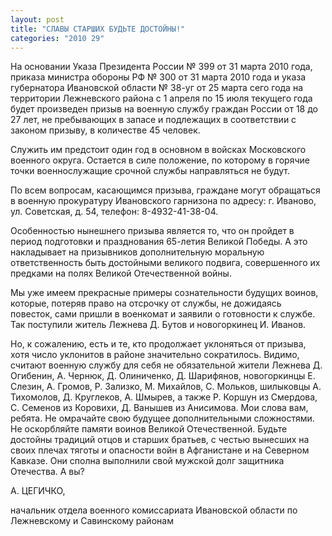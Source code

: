 ```yaml
---
layout: post
title: "СЛАВЫ СТАРШИХ БУДЬТЕ ДОСТОЙНЫ!"
categories: "2010 29"
---
```


На основании Указа Президента России № 399 от 31 марта 2010 года, приказа министра обороны РФ № 300 от 31 марта 2010 года и указа губернатора Ивановской области № 38-уг от 25 марта сего года на территории Лежневского района с 1 апреля по 15 июля текущего года  будет произведен призыв на военную службу граждан России от 18 до 27 лет, не пребывающих в запасе и подлежащих в соответствии с законом призыву, в количестве 45 человек.

Служить им предстоит один год в основном в войсках Московского военного округа. Остается в силе положение, по которому в горячие точки военнослужащие срочной службы направляться не будут.

По всем вопросам, касающимся призыва, граждане могут обращаться в военную прокуратуру Ивановского гарнизона по адресу: г. Иваново, ул. Советская, д. 54, телефон: 8-4932-41-38-04.

Особенностью нынешнего призыва является то, что он пройдет в период подготовки и празднования 65-летия Великой Победы. А это накладывает на призывников дополнительную моральную ответственность быть достойными великого подвига, совершенного их предками на полях Великой Отечественной войны.

Мы уже имеем прекрасные примеры сознательности будущих воинов, которые, потеряв право на отсрочку от службы, не дожидаясь повесток, сами пришли в военкомат и заявили о готовности к службе. Так поступили житель Лежнева Д. Бутов и новогоркинец И. Иванов.

Но, к сожалению, есть и те, кто продолжает уклоняться от призыва, хотя число уклонитов в районе значительно сократилось. Видимо, считают военную службу для себя не обязательной жители Лежнева Д. Огибенин, А. Чернюк, Д. Олиниченко, Д. Шарифянов, новогоркинцы Е. Слезин, А. Громов, Р. Зализко, М. Михайлов, С. Мольков, шилыковцы А. Тихомолов, Д. Круглеков, А. Шмырев, а также Р. Коршун из Смердова, С. Семенов из Коровихи, Д. Ванышев из Анисимова. Мои слова вам, ребята. Не омрачайте свою будущее дополнительными сложностями. Не оскорбляйте памяти воинов Великой Отечественной. Будьте достойны традиций отцов и старших братьев, с честью вынесших на своих плечах тяготы и опасности войн в Афганистане и на Северном Кавказе. Они сполна выполнили свой мужской долг защитника Отечества. А вы?

А. ЦЕГИЧКО,

начальник отдела военного комиссариата Ивановской области по Лежневскому и Савинскому районам


